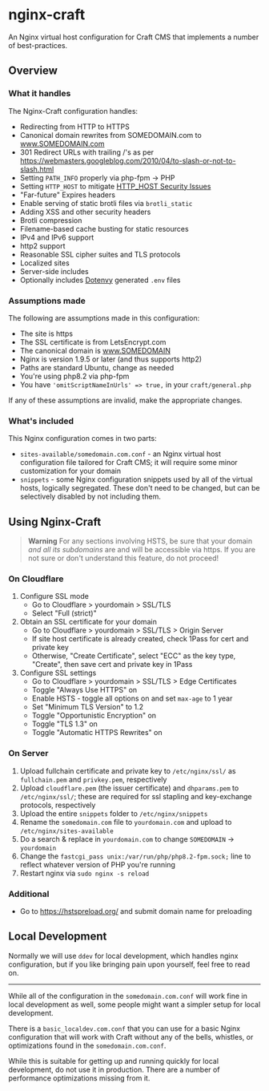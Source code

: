 # nginx-craft

An Nginx virtual host configuration for Craft CMS that implements a number of best-practices.

## Overview

### What it handles

The Nginx-Craft configuration handles:

* Redirecting from HTTP to HTTPS
* Canonical domain rewrites from SOMEDOMAIN.com to www.SOMEDOMAIN.com
* 301 Redirect URLs with trailing /'s as per <https://webmasters.googleblog.com/2010/04/to-slash-or-not-to-slash.html>
* Setting `PATH_INFO` properly via php-fpm -> PHP
* Setting `HTTP_HOST` to mitigate [HTTP_HOST Security Issues](https://expressionengine.com/blog/http-host-and-server-name-security-issues)
* "Far-future" Expires headers
* Enable serving of static brotli files via `brotli_static`
* Adding XSS and other security headers
* Brotli compression
* Filename-based cache busting for static resources
* IPv4 and IPv6 support
* http2 support
* Reasonable SSL cipher suites and TLS protocols
* Localized sites
* Server-side includes
* Optionally includes [Dotenvy](https://github.com/nystudio107/dotenvy) generated `.env` files

### Assumptions made

The following are assumptions made in this configuration:

* The site is https
* The SSL certificate is from LetsEncrypt.com
* The canonical domain is www.SOMEDOMAIN
* Nginx is version 1.9.5 or later (and thus supports http2)
* Paths are standard Ubuntu, change as needed
* You're using php8.2 via php-fpm
* You have `'omitScriptNameInUrls' => true,` in your `craft/general.php`

If any of these assumptions are invalid, make the appropriate changes.

### What's included

This Nginx configuration comes in two parts:

* `sites-available/somedomain.com.conf` - an Nginx virtual host configuration file tailored for Craft CMS; it will require some minor customization for your domain
* `snippets` - some Nginx configuration snippets used by all of the virtual hosts, logically segregated.  These don't need to be changed, but can be selectively disabled by not including them.

## Using Nginx-Craft

> **Warning**
> For any sections involving HSTS, be sure that your domain _and all its subdomains_ are and will be accessible via https. If you are not sure or don't understand this feature, do not proceed!

### On Cloudflare

1. Configure SSL mode
    * Go to Cloudflare > yourdomain > SSL/TLS
    * Select "Full (strict)"
1. Obtain an SSL certificate for your domain
    * Go to Cloudflare > yourdomain > SSL/TLS > Origin Server
    * If site host certificate is already created, check 1Pass for cert and private key
    * Otherwise, "Create Certificate", select "ECC" as the key type, "Create", then save cert and private key in 1Pass
1. Configure SSL settings
    * Go to Cloudflare > yourdomain > SSL/TLS > Edge Certificates
    * Toggle "Always Use HTTPS" on
    * Enable HSTS - toggle all options on and set `max-age` to 1 year
    * Set "Minimum TLS Version" to 1.2
    * Toggle "Opportunistic Encryption" on
    * Toggle "TLS 1.3" on
    * Toggle "Automatic HTTPS Rewrites" on

### On Server

1. Upload fullchain certificate and private key to `/etc/nginx/ssl/` as `fullchain.pem` and `privkey.pem`, respectively
1. Upload `cloudflare.pem` (the issuer certificate) and `dhparams.pem` to `/etc/nginx/ssl/`; these are required for ssl stapling and key-exchange protocols, respectively
1. Upload the entire `snippets` folder to `/etc/nginx/snippets`
1. Rename the `somedomain.com` file to `yourdomain.com` and upload to `/etc/nginx/sites-available`
1. Do a search & replace in `yourdomain.com` to change `SOMEDOMAIN` -> `yourdomain`
1. Change the `fastcgi_pass unix:/var/run/php/php8.2-fpm.sock;` line to reflect whatever version of PHP you're running
1. Restart nginx via `sudo nginx -s reload`

### Additional

* Go to <https://hstspreload.org/> and submit domain name for preloading

## Local Development

Normally we will use `ddev` for local development, which handles nginx configuration, but if you like bringing pain upon yourself, feel free to read on.

--------

While all of the configuration in the `somedomain.com.conf` will work fine in local development as well, some people might want a simpler setup for local development.

There is a `basic_localdev.com.conf` that you can use for a basic Nginx configuration that will work with Craft without any of the bells, whistles, or optimizations found in the `somedomain.com.conf`.

While this is suitable for getting up and running quickly for local development, do not use it in production. There are a number of performance optimizations missing from it.
